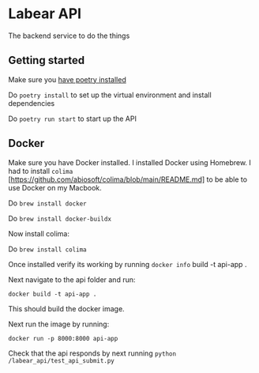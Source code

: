 # Labear API

The backend service to do the things 

## Getting started 

Make sure you [have poetry installed](https://python-poetry.org/docs/#installation)

Do `poetry install` to set up the virtual environment and install dependencies 

Do `poetry run start` to start up the API 

## Docker

Make sure you have Docker installed. I installed Docker using Homebrew. I had to install `colima` [https://github.com/abiosoft/colima/blob/main/README.md] to be able to use Docker on my Macbook. 


Do `brew install docker`

Do `brew install docker-buildx`

Now install colima:

Do `brew install colima`

Once installed verify its working by running `docker info` build -t api-app .     

Next navigate to the api folder and run:

`docker build -t api-app .`

This should build the docker image. 

Next run the image by running:

`docker run -p 8000:8000 api-app`   

Check that the api responds by next running `python /labear_api/test_api_submit.py`